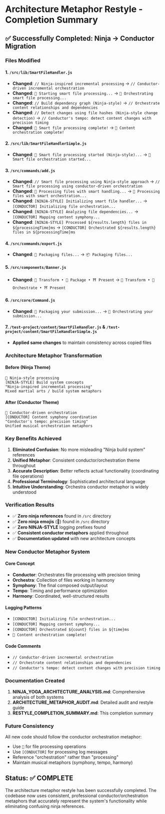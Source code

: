 # Architecture Metaphor Restyle - Completion Summary

## ✅ Successfully Completed: Ninja → Conductor Migration

### Files Modified

#### 1. `/src/lib/SmartFileHandler.js`
- **Changed**: `// Ninja-inspired incremental processing` → `// Conductor-driven incremental orchestration`
- **Changed**: `🥷 Starting smart file processing...` → `🎼 Orchestrating smart file processing...`
- **Changed**: `// Build dependency graph (Ninja-style)` → `// Orchestrate content relationships and dependencies`
- **Changed**: `// Detect changes using file hashes (Ninja-style change detection)` → `// Conductor's tempo: detect content changes with precision timing`
- **Changed**: `🚀 Smart file processing complete!` → `🎼 Content orchestration complete!`

#### 2. `/src/lib/SmartFileHandlerSimple.js`
- **Changed**: `🥷 Smart file processing started (Ninja-style)...` → `🎼 Smart file orchestration started...`

#### 3. `/src/commands/add.js`
- **Changed**: `// Smart file processing using Ninja-style approach` → `// Smart file processing using conductor-driven orchestration`
- **Changed**: `🥷 Processing files with smart handling...` → `🎼 Processing files with smart orchestration...`
- **Changed**: `[NINJA-STYLE] Initializing smart file handler...` → `[CONDUCTOR] Initializing file orchestration...`
- **Changed**: `[NINJA-STYLE] Analyzing file dependencies...` → `[CONDUCTOR] Mapping content symphony...`
- **Changed**: `[NINJA-STYLE] Processed ${results.length} files in ${processingTime}ms` → `[CONDUCTOR] Orchestrated ${results.length} files in ${processingTime}ms`

#### 4. `/src/commands/export.js`
- **Changed**: `🥷 Packaging files...` → `📦 Packaging files...`

#### 5. `/src/components/Banner.js`
- **Changed**: `🧘 Transform • 🥷 Package • ⛩️ Present` → `🧘 Transform • 🎼 Orchestrate • ⛩️ Present`

#### 6. `/src/core/Command.js`
- **Changed**: `🥷 Packaging your submission...` → `🎼 Orchestrating your submission...`

#### 7. `/test-project/content/SmartFileHandler.js` & `/test-project/content/SmartFileHandlerSimple.js`
- **Applied same changes** to maintain consistency across copied files

### Architecture Metaphor Transformation

#### Before (Ninja Theme)
```
🥷 Ninja-style processing
[NINJA-STYLE] Build system concepts
"Ninja-inspired incremental processing"
Mixed martial arts / build system metaphors
```

#### After (Conductor Theme)
```
🎼 Conductor-driven orchestration
[CONDUCTOR] Content symphony coordination
"Conductor's tempo: precision timing"
Unified musical orchestration metaphors
```

### Key Benefits Achieved

1. **Eliminated Confusion**: No more misleading "Ninja build system" references
2. **Unified Metaphor**: Consistent conductor/orchestration theme throughout
3. **Accurate Description**: Better reflects actual functionality (coordinating file operations)
4. **Professional Terminology**: Sophisticated architectural language
5. **Intuitive Understanding**: Orchestra conductor metaphor is widely understood

### Verification Results

- ✅ **Zero ninja references** found in `/src` directory
- ✅ **Zero ninja emojis** (🥷) found in `/src` directory  
- ✅ **Zero NINJA-STYLE** logging prefixes found
- ✅ **Consistent conductor metaphors** applied throughout
- ✅ **Documentation updated** with new architecture concepts

### New Conductor Metaphor System

#### Core Concept
- **Conductor**: Orchestrates file processing with precision timing
- **Orchestra**: Collection of files working in harmony
- **Symphony**: The final composed output/layout
- **Tempo**: Timing and performance optimization
- **Harmony**: Coordinated, well-structured results

#### Logging Patterns
- `[CONDUCTOR] Initializing file orchestration...`
- `[CONDUCTOR] Mapping content symphony...`
- `[CONDUCTOR] Orchestrated ${count} files in ${time}ms`
- `🎼 Content orchestration complete!`

#### Code Comments
- `// Conductor-driven incremental orchestration`
- `// Orchestrate content relationships and dependencies`
- `// Conductor's tempo: detect content changes with precision timing`

### Documentation Created

1. **NINJA_YOGA_ARCHITECTURE_ANALYSIS.md**: Comprehensive analysis of both systems
2. **ARCHITECTURE_METAPHOR_AUDIT.md**: Detailed audit and restyle guide
3. **RESTYLE_COMPLETION_SUMMARY.md**: This completion summary

### Future Consistency

All new code should follow the conductor orchestration metaphor:
- Use `🎼` for file processing operations
- Use `[CONDUCTOR]` for processing log messages
- Reference "orchestration" rather than "processing"
- Maintain musical metaphors (symphony, tempo, harmony)

## Status: ✅ COMPLETE

The architecture metaphor restyle has been successfully completed. The codebase now uses consistent, professional conductor/orchestration metaphors that accurately represent the system's functionality while eliminating confusing ninja references.